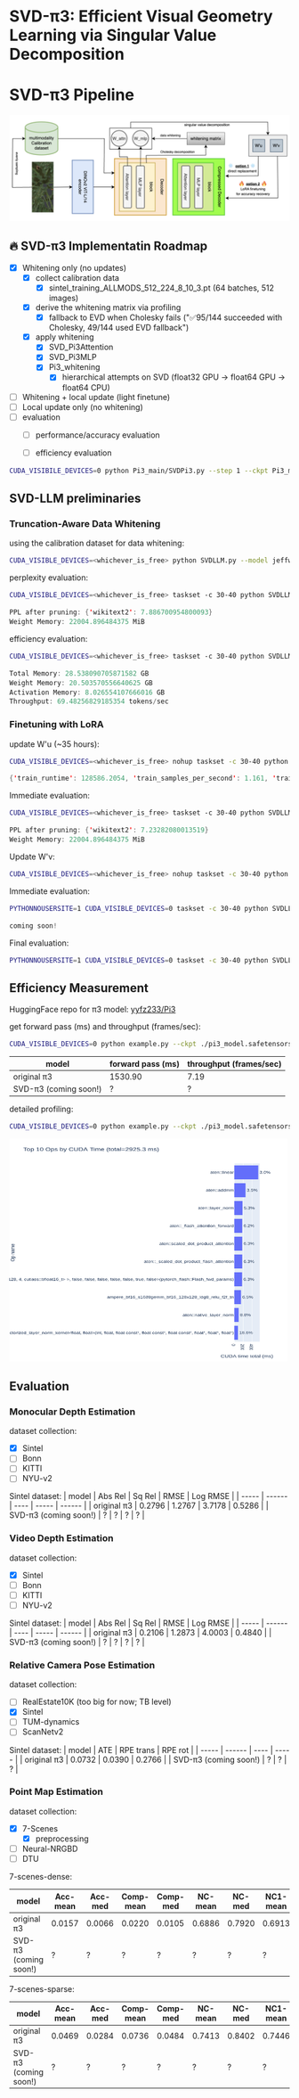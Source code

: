 # SVD-π3: Efficient Visual Geometry Learning via Singular Value Decomposition

# SVD-π3 Pipeline

![alt text](docs/SVD_Pi3.png)

## 🔥 SVD-π3 Implementatin Roadmap

- [x] Whitening only (no updates)
  - [x] collect calibration data
    - [x] sintel_training_ALLMODS_512_224_8_10_3.pt (64 batches, 512 images)
  - [x] derive the whitening matrix via profiling 
    - [x] fallback to EVD when Cholesky fails ("✅95/144 succeeded with Cholesky, 49/144 used EVD fallback")
  - [x] apply whitening
    - [x] SVD_Pi3Attention
    - [x] SVD_Pi3MLP
    - [x] Pi3_whitening
      - [x] hierarchical attempts on SVD (float32 GPU -> float64 GPU -> float64 CPU)
- [ ] Whitening + local update (light finetune)
- [ ] Local update only (no whitening)
- [ ] evaluation
  - [ ] performance/accuracy evaluation

  - [ ] efficiency evaluation


```bash
CUDA_VISIBILE_DEVICES=0 python Pi3_main/SVDPi3.py --step 1 --ckpt Pi3_main/pi3_model.safetensors --save_path Pi3_main
```

## SVD-LLM preliminaries

### Truncation-Aware Data Whitening

using the calibration dataset for data whitening:

```bash
CUDA_VISIBLE_DEVICES=<whichever_is_free> python SVDLLM.py --model jeffwan/llama-7b-hf --step 1 --ratio 0.2 --whitening_nsamples 256 --dataset wikitext2 --seed 3 --model_seq_len 2048 --save_path . --run_low_resource
```

perplexity evaluation:

```bash
CUDA_VISIBLE_DEVICES=<whichever_is_free> taskset -c 30-40 python SVDLLM.py --step 4 --model_path jeffwan_llama_7b_hf_whitening_only_0.8.pt
```

```java
PPL after pruning: {'wikitext2': 7.886700954800093}
Weight Memory: 22004.896484375 MiB
```

efficiency evaluation:

```bash
CUDA_VISIBLE_DEVICES=<whichever_is_free> taskset -c 30-40 python SVDLLM.py --step 5 --model_path jeffwan_llama_7b_hf_whitening_only_0.8.pt
```

```java
Total Memory: 28.538090705871582 GB
Weight Memory: 20.503570556640625 GB
Activation Memory: 8.026554107666016 GB
Throughput: 69.48256829185354 tokens/sec
```

### Finetuning with LoRA

update W'u (~35 hours):

```bash
CUDA_VISIBLE_DEVICES=<whichever_is_free> nohup taskset -c 30-40 python utils/LoRA.py --prune_model jeffwan_llama_7b_hf_whitening_only_0.8.pt --data_path yahma/alpaca-cleaned --output_dir ./first_half --lora_target_modules q_u_proj,k_u_proj,v_u_proj,o_u_proj,gate_u_proj,down_u_proj,up_u_proj --lora_r 8 --num_epochs 3 --learning_rate 1e-4 --batch_size 4 --micro_batch_size 1 --cutoff_len 1024 --group_by_length &
```

```java
{'train_runtime': 128586.2054, 'train_samples_per_second': 1.161, 'train_steps_per_second': 0.29, 'train_loss': 1.0868874290876194, 'epoch': 3.0}
```

Immediate evaluation:

```bash
CUDA_VISIBLE_DEVICES=<whichever_is_free> taskset -c 30-40 python SVDLLM.py --model_path jeffwan_llama_7b_hf_whitening_only_0.8.pt --lora ./first_half --step 4
```

```java
PPL after pruning: {'wikitext2': 7.23282080013519}
Weight Memory: 22004.896484375 MiB
```

Update W'v:

```bash
CUDA_VISIBLE_DEVICES=<whichever_is_free> nohup taskset -c 30-40 python utils/LoRA.py --prune_model ./first_half/merge.pt --data_path yahma/alpaca-cleaned --output_dir ./second_half --lora_target_modules q_v_proj,k_v_proj,v_v_proj,o_v_proj,gate_v_proj,down_v_proj,up_v_proj --lora_r 8 --num_epochs 3 --learning_rate 1e-4 --batch_size 4 --micro_batch_size 1 --cutoff_len 1024 --group_by_length &
```

Immediate evaluation:

```bash
PYTHONNOUSERSITE=1 CUDA_VISIBLE_DEVICES=0 taskset -c 30-40 python SVDLLM.py --model_path jeffwan_llama_7b_hf_whitening_only_0.8.pt --lora ./first_half /first_half --step 4
```

```java
coming soon!
```

Final evaluation:

```bash
PYTHONNOUSERSITE=1 CUDA_VISIBLE_DEVICES=0 taskset -c 30-40 python SVDLLM.py --model_path ./first_half/merge.pt --lora ./second_half --step 4
```

## Efficiency Measurement

HuggingFace repo for π3 model: [yyfz233/Pi3](https://huggingface.co/yyfz233/Pi3)

get forward pass (ms) and throughput (frames/sec):

```bash
CUDA_VISIBLE_DEVICES=0 python example.py --ckpt ./pi3_model.safetensors --efficiency_measure simple
```

| model | forward pass (ms) | throughput (frames/sec) |
| ----- | ----------------- | ----------------------- |
| original π3 | 1530.90 | 7.19 |
| SVD-π3 (coming soon!) | ? | ? |

detailed profiling:

```bash
CUDA_VISIBLE_DEVICES=0 python example.py --ckpt ./pi3_model.safetensors --efficiency_measure profiler
```

<img src="Pi3_main/topk_cuda_ops.png" width=500 height=400></img>

## Evaluation

### Monocular Depth Estimation

dataset collection:

- [x] Sintel
- [ ] Bonn
- [ ] KITTI
- [ ] NYU-v2

Sintel dataset:
| model | Abs Rel | Sq Rel | RMSE | Log RMSE |
| ----- | ------ | ---- | ----- | ------ |
| original π3 | 0.2796 | 1.2767 | 3.7178 | 0.5286 | 
| SVD-π3 (coming soon!) | ? | ? | ? | ? |

### Video Depth Estimation

dataset collection:

- [x] Sintel
- [ ] Bonn
- [ ] KITTI
- [ ] NYU-v2

Sintel dataset:
| model | Abs Rel | Sq Rel | RMSE | Log RMSE |
| ----- | ------ | ---- | ----- | ------ |
| original π3 | 0.2106 | 1.2873 | 4.0003 | 0.4840 | 
| SVD-π3 (coming soon!) | ? | ? | ? | ? |


### Relative Camera Pose Estimation

dataset collection:

- [ ] RealEstate10K (too big for now; TB level)
- [x] Sintel
- [ ] TUM-dynamics
- [ ] ScanNetv2

Sintel dataset:
| model | ATE | RPE trans | RPE rot |
| ----- | ------ | ---- | ----- |
| original π3 | 0.0732 | 0.0390 | 0.2766 |
| SVD-π3 (coming soon!) | ? | ? | ? |


### Point Map Estimation

dataset collection:

- [x] 7-Scenes
  - [x] preprocessing
- [ ] Neural-NRGBD
- [ ] DTU

7-scenes-dense:

| model | Acc-mean | Acc-med | Comp-mean | Comp-med | NC-mean | NC-med | NC1-mean | NC1-med | NC2-mean | NC2-med |
| ----- | -------- | ------- | --------- | -------- | ------- | ------ | -------- | ------- | -------- | ------- | 
| original π3 | 0.0157 | 0.0066 | 0.0220 | 0.0105 | 0.6886 | 0.7920 | 0.6913 | 0.7975 | 0.6859 | 0.7865 |
| SVD-π3 (coming soon!) | ? | ? | ? | ?  | ? | ? |  ? |  ? |  ? | ? |  

7-scenes-sparse:

| model | Acc-mean | Acc-med | Comp-mean | Comp-med | NC-mean | NC-med | NC1-mean | NC1-med | NC2-mean | NC2-med |
| ----- | -------- | ------- | --------- | -------- | ------- | ------ | -------- | ------- | -------- | ------- | 
| original π3 | 0.0469 | 0.0284 | 0.0736 | 0.0484 | 0.7413 | 0.8402 | 0.7446 | 0.8427 | 0.7379 | 0.8378 |
| SVD-π3 (coming soon!) | ? | ? | ? | ?  | ? | ? |  ? |  ? |  ? | ? |  
